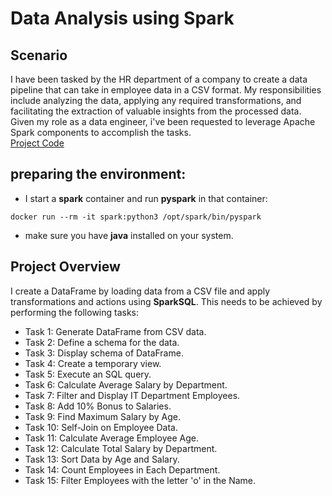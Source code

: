 # Data Analysis using Spark

## Scenario
I have been tasked by the HR department of a company to create a data pipeline that can take in employee data in a CSV format. My responsibilities include analyzing the data, applying any required transformations, and facilitating the extraction of valuable insights from the processed data. \
Given my role as a data engineer, i've been requested to leverage Apache Spark components to accomplish the tasks. \
[Project Code](https://github.com/alireza-gharibi/Portfolio/blob/main/Spark/Saprk%202/spark%202%20project.py)
## preparing the environment:
- I start a **spark** container and run **pyspark** in that container:
```
docker run --rm -it spark:python3 /opt/spark/bin/pyspark
```
- make sure you have **java** installed on your system.

## Project Overview
I create a DataFrame by loading data from a CSV file and apply transformations and actions using **SparkSQL**. This needs to be achieved by performing the following tasks:
- Task 1: Generate DataFrame from CSV data.
- Task 2: Define a schema for the data.
- Task 3: Display schema of DataFrame.
- Task 4: Create a temporary view.
- Task 5: Execute an SQL query.
- Task 6: Calculate Average Salary by Department.
- Task 7: Filter and Display IT Department Employees.
- Task 8: Add 10% Bonus to Salaries.
- Task 9: Find Maximum Salary by Age.
- Task 10: Self-Join on Employee Data.
- Task 11: Calculate Average Employee Age.
- Task 12: Calculate Total Salary by Department.
- Task 13: Sort Data by Age and Salary.
- Task 14: Count Employees in Each Department.
- Task 15: Filter Employees with the letter 'o' in the Name.





